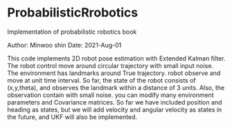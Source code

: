 # ProbabilisticRrobotics
Implementation of probabilistic robotics book

Author: Minwoo shin
Date: 2021-Aug-01

This code implements 2D robot pose estimation with Extended Kalman filter. The robot control move around circular trajectory with small input noise. The environment has landmarks around True trajectory. robot observe and move at unit time interval. So far, the state of the robot consists of (x,y,theta), and observes the landmark within a distance of 3 units. Also, the observation contain with small noise. you can modify many environment parameters and Covariance matrices. So far we have included position and heading as states, but we will add velocity and angular velocity as states in the future, and UKF will also be implemented.
